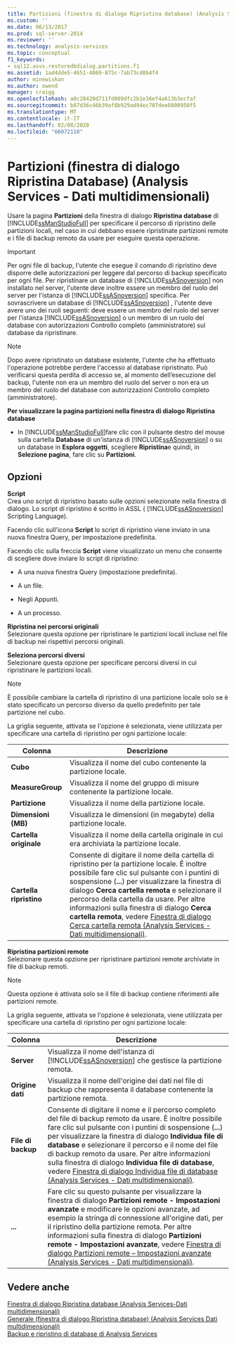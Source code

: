 ```yaml
---
title: Partizioni (finestra di dialogo Ripristina database) (Analysis Services-Dati multidimensionali) | Microsoft Docs
ms.custom: ''
ms.date: 06/13/2017
ms.prod: sql-server-2014
ms.reviewer: ''
ms.technology: analysis-services
ms.topic: conceptual
f1_keywords:
- sql12.asvs.restoredbdialog.partitions.f1
ms.assetid: 1ad4dde5-4651-4069-875c-7ab73cd8b4f4
author: minewiskan
ms.author: owend
manager: craigg
ms.openlocfilehash: a0c28420d711fd009dfc2b1e36ef4a613b3ecfaf
ms.sourcegitcommit: b87d36c46b39af8b929ad94ec707dee8800950f5
ms.translationtype: MT
ms.contentlocale: it-IT
ms.lasthandoff: 02/08/2020
ms.locfileid: "66072110"
---
```

# <a name="partitions-restore-database-dialog-box-analysis-services---multidimensional-data"></a>Partizioni (finestra di dialogo Ripristina Database) (Analysis Services - Dati multidimensionali)
  Usare la pagina **Partizioni** della finestra di dialogo **Ripristina database** di [!INCLUDE[ssManStudioFull](../includes/ssmanstudiofull-md.md)] per specificare il percorso di ripristino delle partizioni locali, nel caso in cui debbano essere ripristinate partizioni remote e i file di backup remoto da usare per eseguire questa operazione.  
  
> [!IMPORTANT]  
>  Per ogni file di backup, l'utente che esegue il comando di ripristino deve disporre delle autorizzazioni per leggere dal percorso di backup specificato per ogni file. Per ripristinare un database di [!INCLUDE[ssASnoversion](../includes/ssasnoversion-md.md)] non installato nel server, l'utente deve inoltre essere un membro del ruolo del server per l'istanza di [!INCLUDE[ssASnoversion](../includes/ssasnoversion-md.md)] specifica. Per sovrascrivere un database di [!INCLUDE[ssASnoversion](../includes/ssasnoversion-md.md)] , l'utente deve avere uno dei ruoli seguenti: deve essere un membro del ruolo del server per l'istanza [!INCLUDE[ssASnoversion](../includes/ssasnoversion-md.md)] o un membro di un ruolo del database con autorizzazioni Controllo completo (amministratore) sul database da ripristinare.  
  
> [!NOTE]  
>  Dopo avere ripristinato un database esistente, l'utente che ha effettuato l'operazione potrebbe perdere l'accesso al database ripristinato. Può verificarsi questa perdita di accesso se, al momento dell’esecuzione del backup, l'utente non era un membro del ruolo del server o non era un membro del ruolo del database con autorizzazioni Controllo completo (amministratore).  
  
 **Per visualizzare la pagina partizioni nella finestra di dialogo Ripristina database**  
  
-   In [!INCLUDE[ssManStudioFull](../includes/ssmanstudiofull-md.md)]fare clic con il pulsante destro del mouse sulla cartella **Database** di un'istanza di [!INCLUDE[ssASnoversion](../includes/ssasnoversion-md.md)] o su un database in **Esplora oggetti**, scegliere **Ripristina**e quindi, in **Selezione pagina**, fare clic su **Partizioni**.  
  
## <a name="options"></a>Opzioni  
 **Script**  
 Crea uno script di ripristino basato sulle opzioni selezionate nella finestra di dialogo. Lo script di ripristino è scritto in ASSL ( [!INCLUDE[ssASnoversion](../includes/ssasnoversion-md.md)] Scripting Language).  
  
 Facendo clic sull'icona **Script** lo script di ripristino viene inviato in una nuova finestra Query, per impostazione predefinita.  
  
 Facendo clic sulla freccia **Script** viene visualizzato un menu che consente di scegliere dove inviare lo script di ripristino:  
  
-   A una nuova finestra Query (impostazione predefinita).  
  
-   A un file.  
  
-   Negli Appunti.  
  
-   A un processo.  
  
 **Ripristina nei percorsi originali**  
 Selezionare questa opzione per ripristinare le partizioni locali incluse nel file di backup nei rispettivi percorsi originali.  
  
 **Seleziona percorsi diversi**  
 Selezionare questa opzione per specificare percorsi diversi in cui ripristinare le partizioni locali.  
  
> [!NOTE]  
>  È possibile cambiare la cartella di ripristino di una partizione locale solo se è stato specificato un percorso diverso da quello predefinito per tale partizione nel cubo.  
  
 La griglia seguente, attivata se l'opzione è selezionata, viene utilizzata per specificare una cartella di ripristino per ogni partizione locale:  
  
|Colonna|Descrizione|  
|------------|-----------------|  
|**Cubo**|Visualizza il nome del cubo contenente la partizione locale.|  
|**MeasureGroup**|Visualizza il nome del gruppo di misure contenente la partizione locale.|  
|**Partizione**|Visualizza il nome della partizione locale.|  
|**Dimensioni (MB)**|Visualizza le dimensioni (in megabyte) della partizione locale.|  
|**Cartella originale**|Visualizza il nome della cartella originale in cui era archiviata la partizione locale.|  
|**Cartella ripristino**|Consente di digitare il nome della cartella di ripristino per la partizione locale. È inoltre possibile fare clic sul pulsante con i puntini di sospensione (**...**) per visualizzare la finestra di dialogo **Cerca cartella remota** e selezionare il percorso della cartella da usare. Per altre informazioni sulla finestra di dialogo **Cerca cartella remota**, vedere [Finestra di dialogo Cerca cartella remota &#40;Analysis Services - Dati multidimensionali&#41;](browse-for-remote-folder-dialog-box-analysis-services-multidimensional-data.md).|  
  
 **Ripristina partizioni remote**  
 Selezionare questa opzione per ripristinare partizioni remote archiviate in file di backup remoti.  
  
> [!NOTE]  
>  Questa opzione è attivata solo se il file di backup contiene riferimenti alle partizioni remote.  
  
 La griglia seguente, attivata se l'opzione è selezionata, viene utilizzata per specificare una cartella di ripristino per ogni partizione locale:  
  
|Colonna|Descrizione|  
|------------|-----------------|  
|**Server**|Visualizza il nome dell'istanza di [!INCLUDE[ssASnoversion](../includes/ssasnoversion-md.md)] che gestisce la partizione remota.|  
|**Origine dati**|Visualizza il nome dell'origine dei dati nel file di backup che rappresenta il database contenente la partizione remota.|  
|**File di backup**|Consente di digitare il nome e il percorso completo del file di backup remoto da usare. È inoltre possibile fare clic sul pulsante con i puntini di sospensione (**...**) per visualizzare la finestra di dialogo **Individua file di database** e selezionare il percorso e il nome del file di backup remoto da usare. Per altre informazioni sulla finestra di dialogo **Individua file di database**, vedere [Finestra di dialogo Individua file di database &#40;Analysis Services - Dati multidimensionali&#41;](locate-database-files-dialog-box-analysis-services-multidimensional-data.md).|  
|**...**|Fare clic su questo pulsante per visualizzare la finestra di dialogo **Partizioni remote - Impostazioni avanzate** e modificare le opzioni avanzate, ad esempio la stringa di connessione all'origine dati, per il ripristino della partizione remota. Per altre informazioni sulla finestra di dialogo **Partizioni remote - Impostazioni avanzate**, vedere [Finestra di dialogo Partizioni remote – Impostazioni avanzate &#40;Analysis Services - Dati multidimensionali&#41;](remote-partitions-advanced-settings-dialog-analysis-services-multidimensional-data.md).|  
  
## <a name="see-also"></a>Vedere anche  
 [Finestra di dialogo Ripristina database &#40;Analysis Services-Dati multidimensionali&#41;](restore-database-dialog-box-analysis-services-multidimensional-data.md)   
 [Generale &#40;finestra di dialogo Ripristina database&#41; &#40;Analysis Services Dati multidimensionali&#41;](general-restore-database-dialog-box-analysis-services-multidimensional-data.md)   
 [Backup e ripristino di database di Analysis Services](multidimensional-models/backup-and-restore-of-analysis-services-databases.md)  
  
  
